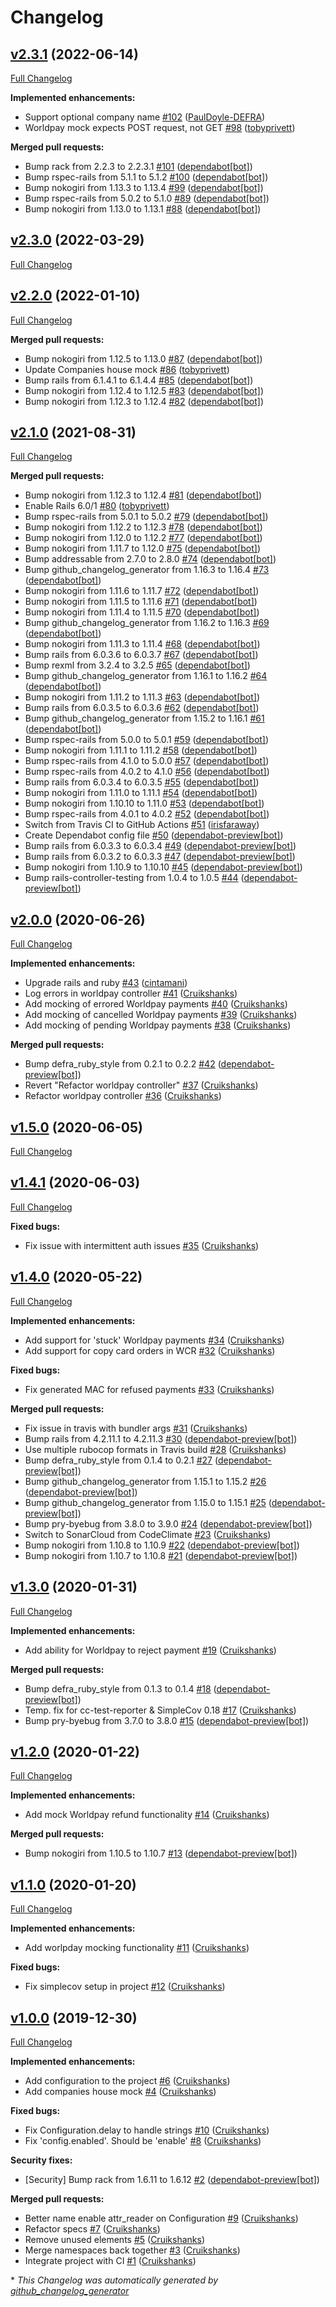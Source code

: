 # Changelog

## [v2.3.1](https://github.com/DEFRA/defra-ruby-mocks/tree/v2.3.1) (2022-06-14)

[Full Changelog](https://github.com/DEFRA/defra-ruby-mocks/compare/v2.3.0...v2.3.1)

**Implemented enhancements:**

- Support optional company name [\#102](https://github.com/DEFRA/defra-ruby-mocks/pull/102) ([PaulDoyle-DEFRA](https://github.com/PaulDoyle-DEFRA))
- Worldpay mock expects POST request, not GET [\#98](https://github.com/DEFRA/defra-ruby-mocks/pull/98) ([tobyprivett](https://github.com/tobyprivett))

**Merged pull requests:**

- Bump rack from 2.2.3 to 2.2.3.1 [\#101](https://github.com/DEFRA/defra-ruby-mocks/pull/101) ([dependabot[bot]](https://github.com/apps/dependabot))
- Bump rspec-rails from 5.1.1 to 5.1.2 [\#100](https://github.com/DEFRA/defra-ruby-mocks/pull/100) ([dependabot[bot]](https://github.com/apps/dependabot))
- Bump nokogiri from 1.13.3 to 1.13.4 [\#99](https://github.com/DEFRA/defra-ruby-mocks/pull/99) ([dependabot[bot]](https://github.com/apps/dependabot))
- Bump rspec-rails from 5.0.2 to 5.1.0 [\#89](https://github.com/DEFRA/defra-ruby-mocks/pull/89) ([dependabot[bot]](https://github.com/apps/dependabot))
- Bump nokogiri from 1.13.0 to 1.13.1 [\#88](https://github.com/DEFRA/defra-ruby-mocks/pull/88) ([dependabot[bot]](https://github.com/apps/dependabot))

## [v2.3.0](https://github.com/DEFRA/defra-ruby-mocks/tree/v2.3.0) (2022-03-29)

[Full Changelog](https://github.com/DEFRA/defra-ruby-mocks/compare/v2.2.0...v2.3.0)

## [v2.2.0](https://github.com/DEFRA/defra-ruby-mocks/tree/v2.2.0) (2022-01-10)

[Full Changelog](https://github.com/DEFRA/defra-ruby-mocks/compare/v2.1.0...v2.2.0)

**Merged pull requests:**

- Bump nokogiri from 1.12.5 to 1.13.0 [\#87](https://github.com/DEFRA/defra-ruby-mocks/pull/87) ([dependabot[bot]](https://github.com/apps/dependabot))
- Update Companies house mock [\#86](https://github.com/DEFRA/defra-ruby-mocks/pull/86) ([tobyprivett](https://github.com/tobyprivett))
- Bump rails from 6.1.4.1 to 6.1.4.4 [\#85](https://github.com/DEFRA/defra-ruby-mocks/pull/85) ([dependabot[bot]](https://github.com/apps/dependabot))
- Bump nokogiri from 1.12.4 to 1.12.5 [\#83](https://github.com/DEFRA/defra-ruby-mocks/pull/83) ([dependabot[bot]](https://github.com/apps/dependabot))
- Bump nokogiri from 1.12.3 to 1.12.4 [\#82](https://github.com/DEFRA/defra-ruby-mocks/pull/82) ([dependabot[bot]](https://github.com/apps/dependabot))

## [v2.1.0](https://github.com/DEFRA/defra-ruby-mocks/tree/v2.1.0) (2021-08-31)

[Full Changelog](https://github.com/DEFRA/defra-ruby-mocks/compare/v2.0.0...v2.1.0)

**Merged pull requests:**

- Bump nokogiri from 1.12.3 to 1.12.4 [\#81](https://github.com/DEFRA/defra-ruby-mocks/pull/81) ([dependabot[bot]](https://github.com/apps/dependabot))
- Enable Rails 6.0/1 [\#80](https://github.com/DEFRA/defra-ruby-mocks/pull/80) ([tobyprivett](https://github.com/tobyprivett))
- Bump rspec-rails from 5.0.1 to 5.0.2 [\#79](https://github.com/DEFRA/defra-ruby-mocks/pull/79) ([dependabot[bot]](https://github.com/apps/dependabot))
- Bump nokogiri from 1.12.2 to 1.12.3 [\#78](https://github.com/DEFRA/defra-ruby-mocks/pull/78) ([dependabot[bot]](https://github.com/apps/dependabot))
- Bump nokogiri from 1.12.0 to 1.12.2 [\#77](https://github.com/DEFRA/defra-ruby-mocks/pull/77) ([dependabot[bot]](https://github.com/apps/dependabot))
- Bump nokogiri from 1.11.7 to 1.12.0 [\#75](https://github.com/DEFRA/defra-ruby-mocks/pull/75) ([dependabot[bot]](https://github.com/apps/dependabot))
- Bump addressable from 2.7.0 to 2.8.0 [\#74](https://github.com/DEFRA/defra-ruby-mocks/pull/74) ([dependabot[bot]](https://github.com/apps/dependabot))
- Bump github\_changelog\_generator from 1.16.3 to 1.16.4 [\#73](https://github.com/DEFRA/defra-ruby-mocks/pull/73) ([dependabot[bot]](https://github.com/apps/dependabot))
- Bump nokogiri from 1.11.6 to 1.11.7 [\#72](https://github.com/DEFRA/defra-ruby-mocks/pull/72) ([dependabot[bot]](https://github.com/apps/dependabot))
- Bump nokogiri from 1.11.5 to 1.11.6 [\#71](https://github.com/DEFRA/defra-ruby-mocks/pull/71) ([dependabot[bot]](https://github.com/apps/dependabot))
- Bump nokogiri from 1.11.4 to 1.11.5 [\#70](https://github.com/DEFRA/defra-ruby-mocks/pull/70) ([dependabot[bot]](https://github.com/apps/dependabot))
- Bump github\_changelog\_generator from 1.16.2 to 1.16.3 [\#69](https://github.com/DEFRA/defra-ruby-mocks/pull/69) ([dependabot[bot]](https://github.com/apps/dependabot))
- Bump nokogiri from 1.11.3 to 1.11.4 [\#68](https://github.com/DEFRA/defra-ruby-mocks/pull/68) ([dependabot[bot]](https://github.com/apps/dependabot))
- Bump rails from 6.0.3.6 to 6.0.3.7 [\#67](https://github.com/DEFRA/defra-ruby-mocks/pull/67) ([dependabot[bot]](https://github.com/apps/dependabot))
- Bump rexml from 3.2.4 to 3.2.5 [\#65](https://github.com/DEFRA/defra-ruby-mocks/pull/65) ([dependabot[bot]](https://github.com/apps/dependabot))
- Bump github\_changelog\_generator from 1.16.1 to 1.16.2 [\#64](https://github.com/DEFRA/defra-ruby-mocks/pull/64) ([dependabot[bot]](https://github.com/apps/dependabot))
- Bump nokogiri from 1.11.2 to 1.11.3 [\#63](https://github.com/DEFRA/defra-ruby-mocks/pull/63) ([dependabot[bot]](https://github.com/apps/dependabot))
- Bump rails from 6.0.3.5 to 6.0.3.6 [\#62](https://github.com/DEFRA/defra-ruby-mocks/pull/62) ([dependabot[bot]](https://github.com/apps/dependabot))
- Bump github\_changelog\_generator from 1.15.2 to 1.16.1 [\#61](https://github.com/DEFRA/defra-ruby-mocks/pull/61) ([dependabot[bot]](https://github.com/apps/dependabot))
- Bump rspec-rails from 5.0.0 to 5.0.1 [\#59](https://github.com/DEFRA/defra-ruby-mocks/pull/59) ([dependabot[bot]](https://github.com/apps/dependabot))
- Bump nokogiri from 1.11.1 to 1.11.2 [\#58](https://github.com/DEFRA/defra-ruby-mocks/pull/58) ([dependabot[bot]](https://github.com/apps/dependabot))
- Bump rspec-rails from 4.1.0 to 5.0.0 [\#57](https://github.com/DEFRA/defra-ruby-mocks/pull/57) ([dependabot[bot]](https://github.com/apps/dependabot))
- Bump rspec-rails from 4.0.2 to 4.1.0 [\#56](https://github.com/DEFRA/defra-ruby-mocks/pull/56) ([dependabot[bot]](https://github.com/apps/dependabot))
- Bump rails from 6.0.3.4 to 6.0.3.5 [\#55](https://github.com/DEFRA/defra-ruby-mocks/pull/55) ([dependabot[bot]](https://github.com/apps/dependabot))
- Bump nokogiri from 1.11.0 to 1.11.1 [\#54](https://github.com/DEFRA/defra-ruby-mocks/pull/54) ([dependabot[bot]](https://github.com/apps/dependabot))
- Bump nokogiri from 1.10.10 to 1.11.0 [\#53](https://github.com/DEFRA/defra-ruby-mocks/pull/53) ([dependabot[bot]](https://github.com/apps/dependabot))
- Bump rspec-rails from 4.0.1 to 4.0.2 [\#52](https://github.com/DEFRA/defra-ruby-mocks/pull/52) ([dependabot[bot]](https://github.com/apps/dependabot))
- Switch from Travis CI to GitHub Actions [\#51](https://github.com/DEFRA/defra-ruby-mocks/pull/51) ([irisfaraway](https://github.com/irisfaraway))
- Create Dependabot config file [\#50](https://github.com/DEFRA/defra-ruby-mocks/pull/50) ([dependabot-preview[bot]](https://github.com/apps/dependabot-preview))
- Bump rails from 6.0.3.3 to 6.0.3.4 [\#49](https://github.com/DEFRA/defra-ruby-mocks/pull/49) ([dependabot-preview[bot]](https://github.com/apps/dependabot-preview))
- Bump rails from 6.0.3.2 to 6.0.3.3 [\#47](https://github.com/DEFRA/defra-ruby-mocks/pull/47) ([dependabot-preview[bot]](https://github.com/apps/dependabot-preview))
- Bump nokogiri from 1.10.9 to 1.10.10 [\#45](https://github.com/DEFRA/defra-ruby-mocks/pull/45) ([dependabot-preview[bot]](https://github.com/apps/dependabot-preview))
- Bump rails-controller-testing from 1.0.4 to 1.0.5 [\#44](https://github.com/DEFRA/defra-ruby-mocks/pull/44) ([dependabot-preview[bot]](https://github.com/apps/dependabot-preview))

## [v2.0.0](https://github.com/DEFRA/defra-ruby-mocks/tree/v2.0.0) (2020-06-26)

[Full Changelog](https://github.com/DEFRA/defra-ruby-mocks/compare/v1.5.0...v2.0.0)

**Implemented enhancements:**

- Upgrade rails and ruby [\#43](https://github.com/DEFRA/defra-ruby-mocks/pull/43) ([cintamani](https://github.com/cintamani))
- Log errors in worldpay controller [\#41](https://github.com/DEFRA/defra-ruby-mocks/pull/41) ([Cruikshanks](https://github.com/Cruikshanks))
- Add mocking of errored Worldpay payments [\#40](https://github.com/DEFRA/defra-ruby-mocks/pull/40) ([Cruikshanks](https://github.com/Cruikshanks))
- Add mocking of cancelled Worldpay payments [\#39](https://github.com/DEFRA/defra-ruby-mocks/pull/39) ([Cruikshanks](https://github.com/Cruikshanks))
- Add mocking of pending Worldpay payments [\#38](https://github.com/DEFRA/defra-ruby-mocks/pull/38) ([Cruikshanks](https://github.com/Cruikshanks))

**Merged pull requests:**

- Bump defra\_ruby\_style from 0.2.1 to 0.2.2 [\#42](https://github.com/DEFRA/defra-ruby-mocks/pull/42) ([dependabot-preview[bot]](https://github.com/apps/dependabot-preview))
- Revert "Refactor worldpay controller" [\#37](https://github.com/DEFRA/defra-ruby-mocks/pull/37) ([Cruikshanks](https://github.com/Cruikshanks))
- Refactor worldpay controller [\#36](https://github.com/DEFRA/defra-ruby-mocks/pull/36) ([Cruikshanks](https://github.com/Cruikshanks))

## [v1.5.0](https://github.com/DEFRA/defra-ruby-mocks/tree/v1.5.0) (2020-06-05)

[Full Changelog](https://github.com/DEFRA/defra-ruby-mocks/compare/v1.4.1...v1.5.0)

## [v1.4.1](https://github.com/DEFRA/defra-ruby-mocks/tree/v1.4.1) (2020-06-03)

[Full Changelog](https://github.com/DEFRA/defra-ruby-mocks/compare/v1.4.0...v1.4.1)

**Fixed bugs:**

- Fix issue with intermittent auth issues [\#35](https://github.com/DEFRA/defra-ruby-mocks/pull/35) ([Cruikshanks](https://github.com/Cruikshanks))

## [v1.4.0](https://github.com/DEFRA/defra-ruby-mocks/tree/v1.4.0) (2020-05-22)

[Full Changelog](https://github.com/DEFRA/defra-ruby-mocks/compare/v1.3.0...v1.4.0)

**Implemented enhancements:**

- Add support for 'stuck' Worldpay payments [\#34](https://github.com/DEFRA/defra-ruby-mocks/pull/34) ([Cruikshanks](https://github.com/Cruikshanks))
- Add support for copy card orders in WCR [\#32](https://github.com/DEFRA/defra-ruby-mocks/pull/32) ([Cruikshanks](https://github.com/Cruikshanks))

**Fixed bugs:**

- Fix generated MAC for refused payments [\#33](https://github.com/DEFRA/defra-ruby-mocks/pull/33) ([Cruikshanks](https://github.com/Cruikshanks))

**Merged pull requests:**

- Fix issue in travis with bundler args [\#31](https://github.com/DEFRA/defra-ruby-mocks/pull/31) ([Cruikshanks](https://github.com/Cruikshanks))
- Bump rails from 4.2.11.1 to 4.2.11.3 [\#30](https://github.com/DEFRA/defra-ruby-mocks/pull/30) ([dependabot-preview[bot]](https://github.com/apps/dependabot-preview))
- Use multiple rubocop formats in Travis build [\#28](https://github.com/DEFRA/defra-ruby-mocks/pull/28) ([Cruikshanks](https://github.com/Cruikshanks))
- Bump defra\_ruby\_style from 0.1.4 to 0.2.1 [\#27](https://github.com/DEFRA/defra-ruby-mocks/pull/27) ([dependabot-preview[bot]](https://github.com/apps/dependabot-preview))
- Bump github\_changelog\_generator from 1.15.1 to 1.15.2 [\#26](https://github.com/DEFRA/defra-ruby-mocks/pull/26) ([dependabot-preview[bot]](https://github.com/apps/dependabot-preview))
- Bump github\_changelog\_generator from 1.15.0 to 1.15.1 [\#25](https://github.com/DEFRA/defra-ruby-mocks/pull/25) ([dependabot-preview[bot]](https://github.com/apps/dependabot-preview))
- Bump pry-byebug from 3.8.0 to 3.9.0 [\#24](https://github.com/DEFRA/defra-ruby-mocks/pull/24) ([dependabot-preview[bot]](https://github.com/apps/dependabot-preview))
- Switch to SonarCloud from CodeClimate [\#23](https://github.com/DEFRA/defra-ruby-mocks/pull/23) ([Cruikshanks](https://github.com/Cruikshanks))
- Bump nokogiri from 1.10.8 to 1.10.9 [\#22](https://github.com/DEFRA/defra-ruby-mocks/pull/22) ([dependabot-preview[bot]](https://github.com/apps/dependabot-preview))
- Bump nokogiri from 1.10.7 to 1.10.8 [\#21](https://github.com/DEFRA/defra-ruby-mocks/pull/21) ([dependabot-preview[bot]](https://github.com/apps/dependabot-preview))

## [v1.3.0](https://github.com/DEFRA/defra-ruby-mocks/tree/v1.3.0) (2020-01-31)

[Full Changelog](https://github.com/DEFRA/defra-ruby-mocks/compare/v1.2.0...v1.3.0)

**Implemented enhancements:**

- Add ability for Worldpay to reject payment [\#19](https://github.com/DEFRA/defra-ruby-mocks/pull/19) ([Cruikshanks](https://github.com/Cruikshanks))

**Merged pull requests:**

- Bump defra\_ruby\_style from 0.1.3 to 0.1.4 [\#18](https://github.com/DEFRA/defra-ruby-mocks/pull/18) ([dependabot-preview[bot]](https://github.com/apps/dependabot-preview))
- Temp. fix for cc-test-reporter & SimpleCov 0.18 [\#17](https://github.com/DEFRA/defra-ruby-mocks/pull/17) ([Cruikshanks](https://github.com/Cruikshanks))
- Bump pry-byebug from 3.7.0 to 3.8.0 [\#15](https://github.com/DEFRA/defra-ruby-mocks/pull/15) ([dependabot-preview[bot]](https://github.com/apps/dependabot-preview))

## [v1.2.0](https://github.com/DEFRA/defra-ruby-mocks/tree/v1.2.0) (2020-01-22)

[Full Changelog](https://github.com/DEFRA/defra-ruby-mocks/compare/v1.1.0...v1.2.0)

**Implemented enhancements:**

- Add mock Worldpay refund functionality [\#14](https://github.com/DEFRA/defra-ruby-mocks/pull/14) ([Cruikshanks](https://github.com/Cruikshanks))

**Merged pull requests:**

- Bump nokogiri from 1.10.5 to 1.10.7 [\#13](https://github.com/DEFRA/defra-ruby-mocks/pull/13) ([dependabot-preview[bot]](https://github.com/apps/dependabot-preview))

## [v1.1.0](https://github.com/DEFRA/defra-ruby-mocks/tree/v1.1.0) (2020-01-20)

[Full Changelog](https://github.com/DEFRA/defra-ruby-mocks/compare/v1.0.0...v1.1.0)

**Implemented enhancements:**

- Add worlpday mocking functionality [\#11](https://github.com/DEFRA/defra-ruby-mocks/pull/11) ([Cruikshanks](https://github.com/Cruikshanks))

**Fixed bugs:**

- Fix simplecov setup in project [\#12](https://github.com/DEFRA/defra-ruby-mocks/pull/12) ([Cruikshanks](https://github.com/Cruikshanks))

## [v1.0.0](https://github.com/DEFRA/defra-ruby-mocks/tree/v1.0.0) (2019-12-30)

[Full Changelog](https://github.com/DEFRA/defra-ruby-mocks/compare/c890ea2f0737549cff02d2532a00d9dc7c5ebe81...v1.0.0)

**Implemented enhancements:**

- Add configuration to the project [\#6](https://github.com/DEFRA/defra-ruby-mocks/pull/6) ([Cruikshanks](https://github.com/Cruikshanks))
- Add companies house mock [\#4](https://github.com/DEFRA/defra-ruby-mocks/pull/4) ([Cruikshanks](https://github.com/Cruikshanks))

**Fixed bugs:**

- Fix Configuration.delay to handle strings [\#10](https://github.com/DEFRA/defra-ruby-mocks/pull/10) ([Cruikshanks](https://github.com/Cruikshanks))
- Fix 'config.enabled'. Should be 'enable' [\#8](https://github.com/DEFRA/defra-ruby-mocks/pull/8) ([Cruikshanks](https://github.com/Cruikshanks))

**Security fixes:**

- \[Security\] Bump rack from 1.6.11 to 1.6.12 [\#2](https://github.com/DEFRA/defra-ruby-mocks/pull/2) ([dependabot-preview[bot]](https://github.com/apps/dependabot-preview))

**Merged pull requests:**

- Better name enable attr\_reader on Configuration [\#9](https://github.com/DEFRA/defra-ruby-mocks/pull/9) ([Cruikshanks](https://github.com/Cruikshanks))
- Refactor specs [\#7](https://github.com/DEFRA/defra-ruby-mocks/pull/7) ([Cruikshanks](https://github.com/Cruikshanks))
- Remove unused elements [\#5](https://github.com/DEFRA/defra-ruby-mocks/pull/5) ([Cruikshanks](https://github.com/Cruikshanks))
- Merge namespaces back together [\#3](https://github.com/DEFRA/defra-ruby-mocks/pull/3) ([Cruikshanks](https://github.com/Cruikshanks))
- Integrate project with CI [\#1](https://github.com/DEFRA/defra-ruby-mocks/pull/1) ([Cruikshanks](https://github.com/Cruikshanks))



\* *This Changelog was automatically generated by [github_changelog_generator](https://github.com/github-changelog-generator/github-changelog-generator)*
